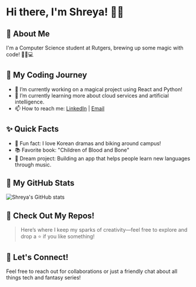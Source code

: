 <!--
**shreyash618/shreyash618** is a ✨ _special_ ✨ repository because its `README.md` (this file) appears on your GitHub profile.

Here are some ideas to get you started:

- 🔭 I’m currently working on ...
- 🌱 I’m currently learning ...
- 👯 I’m looking to collaborate on ...
- 🤔 I’m looking for help with ...
- 💬 Ask me about ...
- 📫 How to reach me: ...
- 😄 Pronouns: ...
- ⚡ Fun fact: ...
-->
# Hi there, I'm Shreya! 👋🎀

## 🌸 About Me
I'm a Computer Science student at Rutgers, brewing up some magic with code! 🧙‍♀️💻

## 🌈 My Coding Journey
- 🔭 I’m currently working on a magical project using React and Python!
- 🌱 I’m currently learning more about cloud services and artificial intelligence.
- 📫 How to reach me: [LinkedIn](https://www.linkedin.com/in/shreya-shukla-8bb812165/) | [Email](shreyash618@gmail.com)

## ✨ Quick Facts
- 🍿 Fun fact: I love Korean dramas and biking around campus!
- 📚 Favorite book: "Children of Blood and Bone"
- 🌟 Dream project: Building an app that helps people learn new languages through music.

## 🎨 My GitHub Stats
![Shreya's GitHub stats](https://github-readme-stats.vercel.app/api?username=your-github-username&show_icons=true&theme=radical)

## 📂 Check Out My Repos!
> Here’s where I keep my sparks of creativity—feel free to explore and drop a ⭐ if you like something!

## 💌 Let's Connect!
Feel free to reach out for collaborations or just a friendly chat about all things tech and fantasy series!
